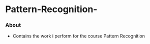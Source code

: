 # Pattern-Recognition-

### About 
- Contains the work i perform for the course Pattern Recognition 
